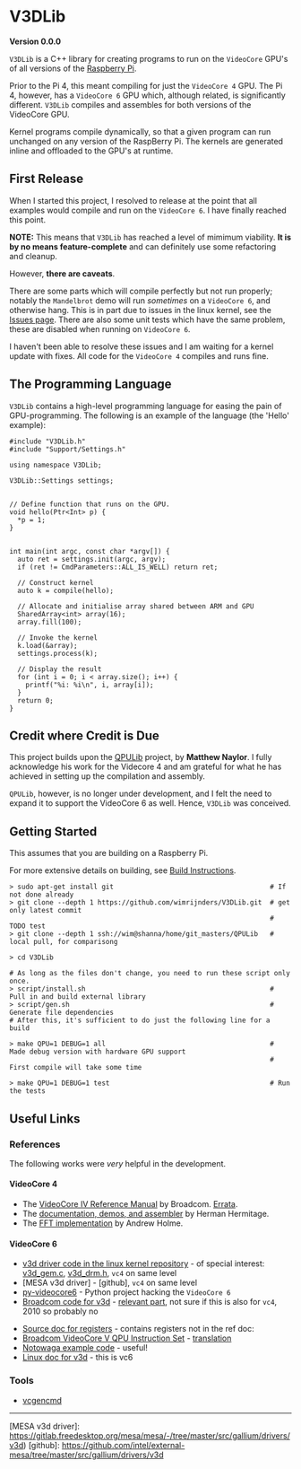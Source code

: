 # V3DLib

**Version 0.0.0**

`V3DLib` is a C++ library for creating programs to run on the `VideoCore` GPU's of all versions of the [Raspberry Pi](https://www.raspberrypi.org/).

Prior to the Pi 4, this meant compiling for just the `VideoCore 4` GPU.
The Pi 4, however, has a `VideoCore 6` GPU which, although related, is significantly different.
`V3DLib` compiles and assembles for both versions of the VideoCore GPU.

Kernel programs compile dynamically, so that a given program can run unchanged on any version of the RaspBerry Pi.
The kernels are generated inline and offloaded to the GPU's at runtime.

## First Release

When I started this project, I resolved to release at the point that all examples would compile
and run on the `VideoCore 6`. I have finally reached this point.

**NOTE:** This means that `V3DLib` has reached a level of mimimum viability.
**It is by no means feature-complete** and can definitely use some refactoring and cleanup.

However, **there are caveats**.

There are some parts which will compile perfectly but not run properly; notably the `Mandelbrot` demo
will run *sometimes* on a `VideoCore 6`, and otherwise hang.
This is in part due to issues in the linux kernel, see the [Issues page](Doc/Issues.md).
There are also some unit tests which have the same problem, these are disabled when running on `VideoCore 6`.

I haven't been able to resolve these issues and I am waiting for a kernel update with fixes.
All code for the `VideoCore 4` compiles and runs fine.

## The Programming Language

`V3DLib` contains a high-level programming language for easing the pain of GPU-programming.
The following is an example of the language (the 'Hello' example):

```
#include "V3DLib.h"
#include "Support/Settings.h"

using namespace V3DLib;

V3DLib::Settings settings;


// Define function that runs on the GPU.
void hello(Ptr<Int> p) {
  *p = 1;
}


int main(int argc, const char *argv[]) {
  auto ret = settings.init(argc, argv);
  if (ret != CmdParameters::ALL_IS_WELL) return ret;

  // Construct kernel
  auto k = compile(hello);

  // Allocate and initialise array shared between ARM and GPU
  SharedArray<int> array(16);
  array.fill(100);

  // Invoke the kernel
  k.load(&array);
  settings.process(k);

  // Display the result
  for (int i = 0; i < array.size(); i++) {
    printf("%i: %i\n", i, array[i]);
  }
  return 0;
}
```


## Credit where Credit is Due
This project builds upon the [QPULib](https://github.com/mn416/QPULib) project, by **Matthew Naylor**.
I fully acknowledge his work for the Videcore 4 and am grateful for what he has achieved in setting
up the compilation and assembly.

`QPULib`, however, is no longer under development, and I felt the need to expand it to support
the VideoCore 6 as well. Hence, `V3DLib` was conceived.


## Getting Started

This assumes that you are building on a Raspberry Pi.

For more extensive details on building, see [Build Instructions](Doc/BuildInstructions.md).

    > sudo apt-get install git                                       # If not done already
    > git clone --depth 1 https://github.com/wimrijnders/V3DLib.git  # get only latest commit
                                                                     # TODO test
    > git clone --depth 1 ssh://wim@shanna/home/git_masters/QPULib   # local pull, for comparisong

    > cd V3DLib
	
    # As long as the files don't change, you need to run these script only once.
    > script/install.sh                                              # Pull in and build external library
    > script/gen.sh                                                  # Generate file dependencies
    # After this, it's sufficient to do just the following line for a build
	
    > make QPU=1 DEBUG=1 all                                         # Made debug version with hardware GPU support
                                                                     # First compile will take some time
    
    > make QPU=1 DEBUG=1 test                                        # Run the tests

## Useful Links
### References

The following works were *very* helpful in the development.

#### VideoCore 4
* The [VideoCore IV Reference Manual] by Broadcom. [Errata].
* The [documentation, demos, and assembler](https://github.com/hermanhermitage/videocoreiv-qpu)
  by Herman Hermitage.
* The [FFT implementation](http://www.aholme.co.uk/GPU_FFT/Main.htm)
  by Andrew Holme.
	
#### VideoCore 6
* [v3d driver code in the linux kernel repository] - of special interest: [v3d_gem.c],
  [v3d_drm.h], `vc4` on same level
* [MESA v3d driver] - [github], `vc4` on same level
* [py-videocore6](https://github.com/Idein/py-videocore6) - Python project hacking the `VideoCore 6`
* [Broadcom code for v3d] - [relevant part], not sure if this is also for `vc4`, 2010 so probably no
- [Source doc for registers] - contains registers not in the ref doc:
- [Broadcom VideoCore V QPU Instruction Set] - [translation]
- [Notowaga example code] - useful!
- [Linux doc for v3d] - this is vc6



### Tools

* [vcgencmd](https://www.raspberrypi.org/documentation/raspbian/applications/vcgencmd.md)

--------------------------

[VideoCore IV Reference Manual]: https://docs.broadcom.com/docs-and-downloads/docs/support/videocore/VideoCoreIV-AG100-R.pdf

[Errata]: https://www.elinux.org/VideoCore_IV_3D_Architecture_Reference_Guide_errata

[v3d driver code in the linux kernel repository]: https://git.kernel.org/pub/scm/linux/kernel/git/stable/linux.git/tree/drivers/gpu/drm/v3d

[v3d_gem.c]: https://git.kernel.org/pub/scm/linux/kernel/git/stable/linux.git/tree/drivers/gpu/drm/v3d/v3d_gem.c

[v3d_drm.h]: https://git.kernel.org/pub/scm/linux/kernel/git/stable/linux.git/tree/include/uapi/drm/v3d_drm.h

[MESA v3d driver]: https://gitlab.freedesktop.org/mesa/mesa/-/tree/master/src/gallium/drivers/v3d)
[github]: https://github.com/intel/external-mesa/tree/master/src/gallium/drivers/v3d

[Broadcom code for v3d]: https://android.googlesource.com/kernel/bcm/+/android-bcm-tetra-3.10-kitkat-wear/drivers/char/broadcom/mm/v3d/

[relevant part]: https://android.googlesource.com/kernel/bcm/+/android-bcm-tetra-3.10-kitkat-wear/drivers/char/broadcom/mm/v3d/v3d_user.c#179

[Source doc for registers]: https://vc4-notes.tumblr.com/post/125039428234/v3d-registers-not-on-videocore-iv-3d-architecture]

[Broadcom VideoCore V QPU Instruction Set]: http://imrc.noip.me/blog/vc4/VC5_instruction_set/

[translation]: https://translate.google.com/translate?hl=en&sl=auto&tl=en&u=http%3A%2F%2Fimrc.noip.me%2Fblog%2Fvc4%2FVC5_instruction_set%2F

[Notowaga example code]: https://gist.github.com/notogawa/36d0cc9168ae3236902729f26064281d

[Linux doc for v3d]: https://dri.freedesktop.org/docs/drm/gpu/v3d.html
